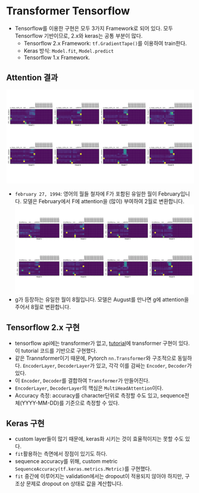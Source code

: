 # Transformer Tensorflow 
- Tensorflow를 이용한 구현은 모두 3가지 Framework로 되어 있다. 모두 Tensorflow 기반이므로, 2.x와 keras는 공통 부분이 많다.
	- Tensorflow 2.x Framework: `tf.GradientTape()`를 이용하여 train한다.
	- Keras 방식: `Model.fit`, `Model.predict`
	- Tensorflow 1.x Framework.

## Attention 결과
![transformer-attention-february](./transformer-attention-february.png)
- `february 27, 1994`: 영어의 월들 철자에 F가 포함된 유일한 월이 February입니다. 모델은 February에서 F에 attention을 (많이) 부여하여 2월로 변환합니다.
![transformer-attention-august](./transformer-attention-august.png)
- g가 등장하는 유일한 월이 8월입니다. 모델은 August를 만나면 g에 attention을 주어서 8월로 변환합니다.

## Tensorflow 2.x 구현
- tensorflow api에는 transformer가 없고, [tutorial](https://www.tensorflow.org/tutorials/text/transformer)에 transformer 구현이 있다. 이 tutorial 코드를 기반으로 구현했다.
- 같은 Trannsformer이기 때문에, Pytorch `nn.Transformer`와 구조적으로 동일하다. `EncoderLayer`, `DecoderLayer`가 있고, 각각 이를 감싸는 `Encoder`, `Decoder`가 있다.
- 이 `Encoder`, `Decoder`를 결합하여 `Transformer`가 만들어진다.
- `EncoderLayer`, `DecoderLayer`의 핵심은 `MultiHeadAttention`이다.
- Accuracy 측정: accuracy를 character단위로 측정할 수도 있고, sequence전체(YYYY-MM-DD)를 기준으로 측정할 수 있다.


## Keras 구현
- custom layer들이 많기 때문에, keras화 시키는 것이 효율적이지는 못할 수도 있다.
- `fit`활용하는 측면에서 장점이 있기도 하다.
- sequence accuracy를 위해, custom metric `SequenceAccuracy(tf.keras.metrics.Metric)`를 구현했다.
- `fit` 중간에 이루어지는 validation에서는 dropout이 적용되지 않아야 하지만, 구조상 문제로 dropout on 상태로 값을 계산합니다.
